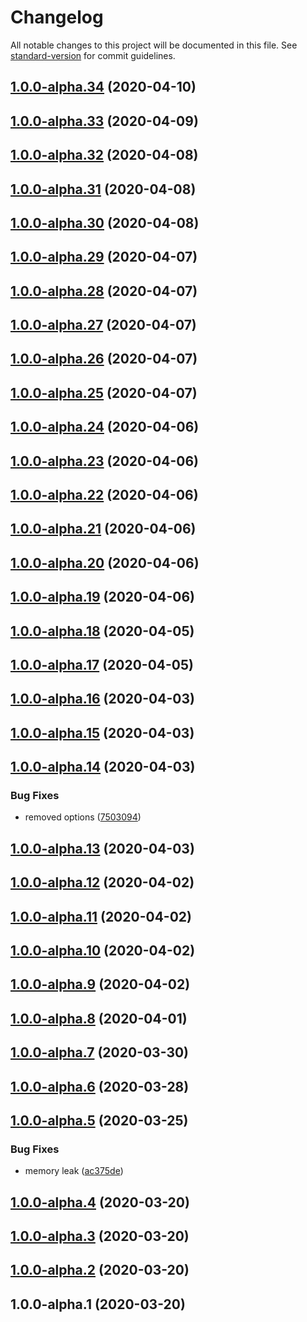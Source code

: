 # Changelog

All notable changes to this project will be documented in this file. See [standard-version](https://github.com/conventional-changelog/standard-version) for commit guidelines.

## [1.0.0-alpha.34](https://git.mvdw-software.com/Maximvdw/openhps-testsuite/compare/v1.0.0-alpha.33...v1.0.0-alpha.34) (2020-04-10)

## [1.0.0-alpha.33](https://git.mvdw-software.com/Maximvdw/openhps-testsuite/compare/v1.0.0-alpha.32...v1.0.0-alpha.33) (2020-04-09)

## [1.0.0-alpha.32](https://git.mvdw-software.com/Maximvdw/openhps-testsuite/compare/v1.0.0-alpha.31...v1.0.0-alpha.32) (2020-04-08)

## [1.0.0-alpha.31](https://git.mvdw-software.com/Maximvdw/openhps-testsuite/compare/v1.0.0-alpha.30...v1.0.0-alpha.31) (2020-04-08)

## [1.0.0-alpha.30](https://git.mvdw-software.com/Maximvdw/openhps-testsuite/compare/v1.0.0-alpha.29...v1.0.0-alpha.30) (2020-04-08)

## [1.0.0-alpha.29](https://git.mvdw-software.com/Maximvdw/openhps-testsuite/compare/v1.0.0-alpha.28...v1.0.0-alpha.29) (2020-04-07)

## [1.0.0-alpha.28](https://git.mvdw-software.com/Maximvdw/openhps-testsuite/compare/v1.0.0-alpha.27...v1.0.0-alpha.28) (2020-04-07)

## [1.0.0-alpha.27](https://git.mvdw-software.com/Maximvdw/openhps-testsuite/compare/v1.0.0-alpha.26...v1.0.0-alpha.27) (2020-04-07)

## [1.0.0-alpha.26](https://git.mvdw-software.com/Maximvdw/openhps-testsuite/compare/v1.0.0-alpha.25...v1.0.0-alpha.26) (2020-04-07)

## [1.0.0-alpha.25](https://git.mvdw-software.com/Maximvdw/openhps-testsuite/compare/v1.0.0-alpha.24...v1.0.0-alpha.25) (2020-04-07)

## [1.0.0-alpha.24](https://git.mvdw-software.com/Maximvdw/openhps-testsuite/compare/v1.0.0-alpha.23...v1.0.0-alpha.24) (2020-04-06)

## [1.0.0-alpha.23](https://git.mvdw-software.com/Maximvdw/openhps-testsuite/compare/v1.0.0-alpha.22...v1.0.0-alpha.23) (2020-04-06)

## [1.0.0-alpha.22](https://git.mvdw-software.com/Maximvdw/openhps-testsuite/compare/v1.0.0-alpha.21...v1.0.0-alpha.22) (2020-04-06)

## [1.0.0-alpha.21](https://git.mvdw-software.com/Maximvdw/openhps-testsuite/compare/v1.0.0-alpha.20...v1.0.0-alpha.21) (2020-04-06)

## [1.0.0-alpha.20](https://git.mvdw-software.com/Maximvdw/openhps-testsuite/compare/v1.0.0-alpha.19...v1.0.0-alpha.20) (2020-04-06)

## [1.0.0-alpha.19](https://git.mvdw-software.com/Maximvdw/openhps-testsuite/compare/v1.0.0-alpha.18...v1.0.0-alpha.19) (2020-04-06)

## [1.0.0-alpha.18](https://git.mvdw-software.com/Maximvdw/openhps-testsuite/compare/v1.0.0-alpha.17...v1.0.0-alpha.18) (2020-04-05)

## [1.0.0-alpha.17](https://git.mvdw-software.com/Maximvdw/openhps-testsuite/compare/v1.0.0-alpha.16...v1.0.0-alpha.17) (2020-04-05)

## [1.0.0-alpha.16](https://git.mvdw-software.com/Maximvdw/openhps-testsuite/compare/v1.0.0-alpha.15...v1.0.0-alpha.16) (2020-04-03)

## [1.0.0-alpha.15](https://git.mvdw-software.com/Maximvdw/openhps-testsuite/compare/v1.0.0-alpha.14...v1.0.0-alpha.15) (2020-04-03)

## [1.0.0-alpha.14](https://git.mvdw-software.com/Maximvdw/openhps-testsuite/compare/v1.0.0-alpha.13...v1.0.0-alpha.14) (2020-04-03)


### Bug Fixes

* removed options ([7503094](https://git.mvdw-software.com/Maximvdw/openhps-testsuite/commit/75030949c86ac4047039e522d06e87a70477f992))

## [1.0.0-alpha.13](https://git.mvdw-software.com/Maximvdw/openhps-testsuite/compare/v1.0.0-alpha.12...v1.0.0-alpha.13) (2020-04-03)

## [1.0.0-alpha.12](https://git.mvdw-software.com/Maximvdw/openhps-testsuite/compare/v1.0.0-alpha.11...v1.0.0-alpha.12) (2020-04-02)

## [1.0.0-alpha.11](https://git.mvdw-software.com/Maximvdw/openhps-testsuite/compare/v1.0.0-alpha.10...v1.0.0-alpha.11) (2020-04-02)

## [1.0.0-alpha.10](https://git.mvdw-software.com/Maximvdw/openhps-testsuite/compare/v1.0.0-alpha.9...v1.0.0-alpha.10) (2020-04-02)

## [1.0.0-alpha.9](https://git.mvdw-software.com/Maximvdw/openhps-testsuite/compare/v1.0.0-alpha.8...v1.0.0-alpha.9) (2020-04-02)

## [1.0.0-alpha.8](https://git.mvdw-software.com/Maximvdw/openhps-testsuite/compare/v1.0.0-alpha.7...v1.0.0-alpha.8) (2020-04-01)

## [1.0.0-alpha.7](https://git.mvdw-software.com/Maximvdw/openhps-testsuite/compare/v1.0.0-alpha.6...v1.0.0-alpha.7) (2020-03-30)

## [1.0.0-alpha.6](https://git.mvdw-software.com/Maximvdw/openhps-testsuite/compare/v1.0.0-alpha.5...v1.0.0-alpha.6) (2020-03-28)

## [1.0.0-alpha.5](https://git.mvdw-software.com/Maximvdw/openhps-testsuite/compare/v1.0.0-alpha.4...v1.0.0-alpha.5) (2020-03-25)


### Bug Fixes

* memory leak ([ac375de](https://git.mvdw-software.com/Maximvdw/openhps-testsuite/commit/ac375de775f5a7594e378770bf1d7c98b611c6f7))

## [1.0.0-alpha.4](https://git.mvdw-software.com/Maximvdw/openhps-testsuite/compare/v1.0.0-alpha.3...v1.0.0-alpha.4) (2020-03-20)

## [1.0.0-alpha.3](https://git.mvdw-software.com/Maximvdw/openhps-testsuite/compare/v1.0.0-alpha.2...v1.0.0-alpha.3) (2020-03-20)

## [1.0.0-alpha.2](https://git.mvdw-software.com/Maximvdw/openhps-testsuite/compare/v1.0.0-alpha.1...v1.0.0-alpha.2) (2020-03-20)

## 1.0.0-alpha.1 (2020-03-20)
